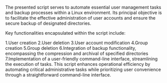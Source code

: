 The presented script serves to automate essential user management tasks and backup processes within a Linux environment. Its principal objective is to facilitate the effective administration of user accounts and ensure the secure backup of designated directories.

Key functionalities encapsulated within the script include:

1.User creation
2.User deletion
3.User account modification
4.Group creation
5.Group deletion
6.Integration of backup functionality, encompassing the compression and archival of specified directories
7.Implementation of a user-friendly command-line interface, streamlining the execution of tasks.
This script enhances operational efficiency by automating critical administrative tasks while prioritizing user convenience through a straightforward command-line interface.